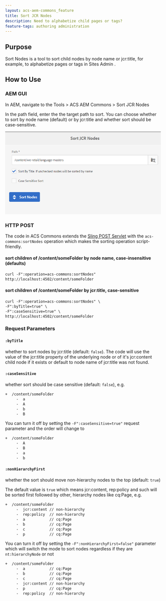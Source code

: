 ```yaml
---
layout: acs-aem-commons_feature
title: Sort JCR Nodes
description: Need to alphabetize child pages or tags?
feature-tags: authoring administration
---
```


## Purpose

Sort Nodes is a tool to sort child nodes by node name or jcr:title, for example, to alphabetize pages or tags in Sites Admin .

## How to Use

### AEM GUI
In AEM, navigate to the Tools > ACS AEM Commons > Sort JCR Nodes

In the path field, enter the the target path to sort. You can choose whether to sort by node name (default) or by jcr:title and whether sort should be case-sensitive.

![Sort Nodes - Web UI](images/sort-nodes.png)

### HTTP POST

The code in ACS Commons extends the [Sling POST Servlet](https://sling.apache.org/documentation/bundles/manipulating-content-the-slingpostservlet-servlets-post.html) with the `acs-commons:sortNodes` operation which makes the sorting operation script-friendly. 

####  sort children of /content/someFolder by node name, case-insensitive (defaults)
```
curl -F":operation=acs-commons:sortNodes" http://localhost:4502/content/someFolder
```
####  sort children of /content/someFolder by jcr:title, case-sensitive 
```
curl -F":operation=acs-commons:sortNodes" \
-F":byTitle=true" \
-F":caseSensitive=true" \
http://localhost:4502/content/someFolder
```


### Request Parameters
#### `:byTitle`

whether to sort nodes by jcr:title (default: `false`). The code will use the value of the jcr:title property of the underlying node or of it's jcr:content child node if it exists or default to node name of jcr:title was not found.

#### `:caseSensitive`

whether sort should be case sensitive (default: `false`), e.g.
```  
+  /content/someFolder
     -  a           
     -  A           
     -  b           
     -  B           
```
You can turn it off by setting the `-F":caseSensitive=true"` request parameter and the order will change to
```  
+  /content/someFolder
     -  A           
     -  B           
     -  a           
     -  b           
```

#### `:nonHierarchyFirst`

whether the sort should move non-hierarchy nodes to the top (default: `true`)

The default value is `true` which means jcr:content, rep:policy and such will be sorted first followed by other, hierarchy nodes like cq:Page, e.g. 
```  
+  /content/someFolder
     -  jcr:content // non-hierarchy
     -  rep:policy  // non-hierarchy
     -  a           // cq:Page
     -  b           // cq:Page
     -  c           // cq:Page
     -  p           // cq:Page
```

You can turn it off by setting the `-F":nonHierarchyFirst=false"` parameter
which will switch the mode to sort nodes regardless if they are `nt:hierarchyNode` or not
```  
+  /content/someFolder
     -  a           // cq:Page
     -  b           // cq:Page
     -  c           // cq:Page
     -  jcr:content // non-hierarchy
     -  p           // cq:Page
     -  rep:policy  // non-hierarchy
```


 

